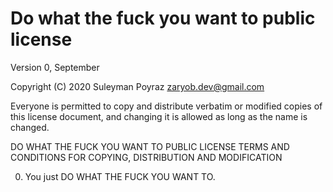 # Do what the fuck you want to public license

Version 0, September 

Copyright (C) 2020 Suleyman Poyraz <zaryob.dev@gmail.com>

Everyone is permitted to copy and distribute verbatim or modified
copies of this license document, and changing it is allowed as long
as the name is changed.

DO WHAT THE FUCK YOU WANT TO PUBLIC LICENSE
TERMS AND CONDITIONS FOR COPYING, DISTRIBUTION AND MODIFICATION

0. You just DO WHAT THE FUCK YOU WANT TO.
